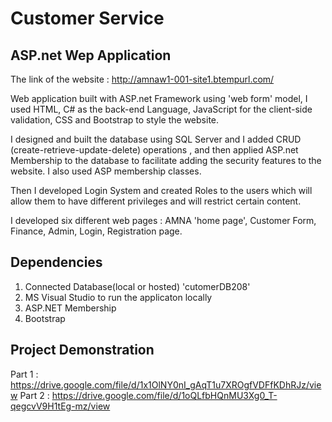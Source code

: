 # Customer Service 

## ASP.net Wep Application

The link of the website : http://amnaw1-001-site1.btempurl.com/

Web application built with ASP.net Framework using 'web form' model,
I used HTML, C# as the back-end Language, JavaScript for the client-side validation, CSS and Bootstrap to style the website.

I designed and built the database using SQL Server and I added CRUD (create-retrieve-update-delete) operations ,
and then applied ASP.net Membership to the database to facilitate adding the security features to the website.
I also used ASP membership classes.

Then I developed Login System and created Roles to the users which will allow them to have different privileges and will restrict certain content.

I developed six different web pages : AMNA 'home page', Customer Form, Finance, Admin, Login, Registration page.

## Dependencies

1. Connected Database(local or hosted) 'cutomerDB208'
2. MS Visual Studio to run the applicaton locally 
3. ASP.NET Membership
4. Bootstrap

## Project Demonstration
Part 1 : https://drive.google.com/file/d/1x1OlNY0nI_gAqT1u7XROgfVDFfKDhRJz/view
Part 2 : https://drive.google.com/file/d/1oQLfbHQnMU3Xg0_T-qegcvV9H1tEg-mz/view


 